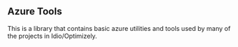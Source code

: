 ## Azure Tools
This is a library that contains basic azure utilities and tools used by many of the projects in Idio/Optimizely.